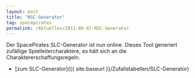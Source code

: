 ```yaml
---
layout: post
title: "NSC-Generator"
tag: spacepirates
permalink: /Aktuelles/2011-08-07-NSC-Generator
---
```


Der SpacePirates SLC-Generator ist nun online. Dieses Tool generiert zufällige Spielleitercharaktere, es hält sich an die Charaktererschaffungsregeln.

- [zum SLC-Generator]({{ site.baseurl }}/Zufallstabellen/SLC-Generator)
